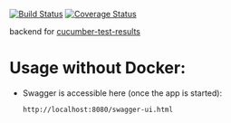 [![Build Status](https://travis-ci.org/ArtemAlagizov/cucumber-test-results-spring-boot.svg?branch=master)](https://travis-ci.org/ArtemAlagizov/cucumber-test-results-spring-boot)
[![Coverage Status](https://img.shields.io/coveralls/github/ArtemAlagizov/cucumber-test-results-spring-boot.svg)](https://coveralls.io/github/ArtemAlagizov/cucumber-test-results-spring-boot?branch=master)

backend for [cucumber-test-results](https://github.com/ArtemAlagizov/cucumber-test-results)

# Usage without Docker:
* Swagger is accessible here (once the app is started):
  ````
  http://localhost:8080/swagger-ui.html
  ````
